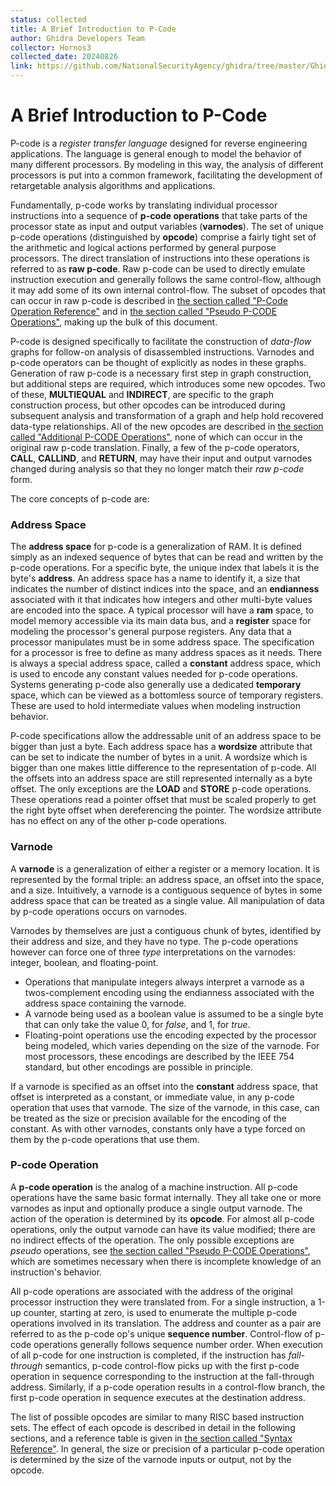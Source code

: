 ```yaml
---
status: collected
title: A Brief Introduction to P-Code
author: Ghidra Developers Team
collector: Hornos3
collected_date: 20240826
link: https://github.com/NationalSecurityAgency/ghidra/tree/master/GhidraDocs/languages/html/pcoderef.html
---
```


# A Brief Introduction to P-Code

P-code is a *register transfer language* designed for
reverse engineering applications. The language is general enough to
model the behavior of many different processors. By modeling in this
way, the analysis of different processors is put into a common
framework, facilitating the development of retargetable analysis
algorithms and applications.

Fundamentally, p-code works by translating individual processor
instructions into a sequence of **p-code operations** that take
parts of the processor state as input and output variables
(**varnodes**). The set of unique p-code operations
(distinguished by **opcode**) comprise a fairly tight set of
the arithmetic and logical actions performed by general purpose
processors. The direct translation of instructions into these operations
is referred to as **raw p-code**. Raw p-code can be used to
directly emulate instruction execution and generally follows the same
control-flow, although it may add some of its own internal control-flow.
The subset of opcodes that can occur in raw p-code is described in [the
section called "P-Code Operation
Reference"](pcodedescription.md "P-Code Operation Reference")
and in [the section called "Pseudo P-CODE
Operations"](pseudo-ops.md "Pseudo P-CODE Operations"), making
up the bulk of this document.

P-code is designed specifically to facilitate the construction of
*data-flow* graphs for follow-on analysis of disassembled
instructions. Varnodes and p-code operators can be thought of explicitly
as nodes in these graphs. Generation of raw p-code is a necessary first
step in graph construction, but additional steps are required, which
introduces some new opcodes. Two of these, **MULTIEQUAL** and
**INDIRECT**, are specific to the graph construction process,
but other opcodes can be introduced during subsequent analysis and
transformation of a graph and help hold recovered data-type
relationships. All of the new opcodes are described in [the section
called "Additional P-CODE
Operations"](additionalpcode.md "Additional P-CODE Operations"),
none of which can occur in the original raw p-code translation. Finally,
a few of the p-code operators, **CALL**, **CALLIND**,
and **RETURN**, may have their input and output varnodes
changed during analysis so that they no longer match their *raw
p-code* form.

The core concepts of p-code are:

### Address Space

The **address space** for p-code is a generalization of RAM. It
is defined simply as an indexed sequence of bytes that can be read and
written by the p-code operations. For a specific byte, the unique index
that labels it is the byte\'s **address**. An address space has
a name to identify it, a size that indicates the number of distinct
indices into the space, and an **endianness** associated with
it that indicates how integers and other multi-byte values are encoded
into the space. A typical processor will have a **ram** space,
to model memory accessible via its main data bus, and a
**register** space for modeling the processor\'s general
purpose registers. Any data that a processor manipulates must be in some
address space. The specification for a processor is free to define as
many address spaces as it needs. There is always a special address
space, called a **constant** address space, which is used to
encode any constant values needed for p-code operations. Systems
generating p-code also generally use a dedicated **temporary**
space, which can be viewed as a bottomless source of temporary
registers. These are used to hold intermediate values when modeling
instruction behavior.

P-code specifications allow the addressable unit of an address space to
be bigger than just a byte. Each address space has a
**wordsize** attribute that can be set to indicate the number
of bytes in a unit. A wordsize which is bigger than one makes little
difference to the representation of p-code. All the offsets into an
address space are still represented internally as a byte offset. The
only exceptions are the **LOAD** and **STORE** p-code
operations. These operations read a pointer offset that must be scaled
properly to get the right byte offset when dereferencing the pointer.
The wordsize attribute has no effect on any of the other p-code
operations.

### Varnode

A **varnode** is a generalization of either a register or a
memory location. It is represented by the formal triple: an address
space, an offset into the space, and a size. Intuitively, a varnode is a
contiguous sequence of bytes in some address space that can be treated
as a single value. All manipulation of data by p-code operations occurs
on varnodes.

Varnodes by themselves are just a contiguous chunk of bytes, identified
by their address and size, and they have no type. The p-code operations
however can force one of three *type* interpretations on
the varnodes: integer, boolean, and floating-point.

-   Operations that manipulate integers always interpret a varnode as a
    twos-complement encoding using the endianness associated with the
    address space containing the varnode.
-   A varnode being used as a boolean value is assumed to be a single
    byte that can only take the value 0, for *false*, and
    1, for *true*.
-   Floating-point operations use the encoding expected by the processor
    being modeled, which varies depending on the size of the varnode.
    For most processors, these encodings are described by the IEEE 754
    standard, but other encodings are possible in principle.

If a varnode is specified as an offset into the **constant**
address space, that offset is interpreted as a constant, or immediate
value, in any p-code operation that uses that varnode. The size of the
varnode, in this case, can be treated as the size or precision available
for the encoding of the constant. As with other varnodes, constants only
have a type forced on them by the p-code operations that use them.

### P-code Operation

A **p-code operation** is the analog of a machine instruction.
All p-code operations have the same basic format internally. They all
take one or more varnodes as input and optionally produce a single
output varnode. The action of the operation is determined by its
**opcode**. For almost all p-code operations, only the output
varnode can have its value modified; there are no indirect effects of
the operation. The only possible exceptions are *pseudo*
operations, see [the section called "Pseudo P-CODE
Operations"](pseudo-ops.md "Pseudo P-CODE Operations"), which
are sometimes necessary when there is incomplete knowledge of an
instruction\'s behavior.

All p-code operations are associated with the address of the original
processor instruction they were translated from. For a single
instruction, a 1-up counter, starting at zero, is used to enumerate the
multiple p-code operations involved in its translation. The address and
counter as a pair are referred to as the p-code op\'s unique **sequence
number**. Control-flow of p-code operations generally follows
sequence number order. When execution of all p-code for one instruction
is completed, if the instruction has *fall-through*
semantics, p-code control-flow picks up with the first p-code operation
in sequence corresponding to the instruction at the fall-through
address. Similarly, if a p-code operation results in a control-flow
branch, the first p-code operation in sequence executes at the
destination address.

The list of possible opcodes are similar to many RISC based instruction
sets. The effect of each opcode is described in detail in the following
sections, and a reference table is given in [the section called "Syntax
Reference"](reference.md "Syntax Reference"). In general, the
size or precision of a particular p-code operation is determined by the
size of the varnode inputs or output, not by the opcode.